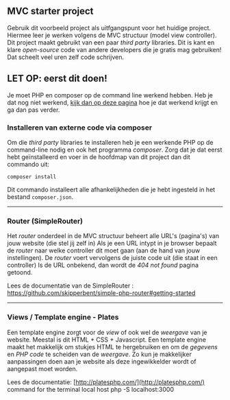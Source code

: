 ## MVC starter project

Gebruik dit voorbeeld project als uitfgangspunt voor het huidige project. Hiermee leer je werken volgens de MVC structuur (model view controller).
Dit project maakt gebruikt van een paar *third party* libraries. Dit is kant en klare *open-source* code van andere developers die je gratis mag gebruiken! Dat scheelt veel uren zelf code schrijven.

## LET OP: eerst dit doen!
Je moet PHP en composer op de command line werkend hebben. 
Heb je dat nog niet werkend, [kijk dan op deze pagina](http://bap.mediadeveloper.amsterdam/md1/periode-4/opdrachten/13-php-en-composer-installatie/) hoe je dat werkend krijgt en ga dan pas verder.

### Installeren van externe code via composer
Om die *third party* libraries te installeren heb je een werkende PHP op de command-line nodig en ook het programma *composer*.
Zorg dat je dat eerst hebt geïnstalleerd en voer in de hoofdmap van dit project dan dit commando uit:  

```composer install```

Dit commando installeert alle afhankelijkheden die je hebt ingesteld in het bestand ```composer.json```.
 
---

### Router (SimpleRouter)
Het *router* onderdeel in de MVC structuur beheert alle URL's (pagina's) van jouw website (die stel jij zelf in) 
Als je een URL intypt in je browser bepaalt de *router* naar welke controller dit moet gaan (aan de hand van jouw instellingen).
De *router* voert vervolgens de juiste code uit (die staat in een controller) 
Is de URL onbekend, dan wordt de *404 not found* pagina getoond.  

Lees de documentatie van de SimpleRouter : https://github.com/skipperbent/simple-php-router#getting-started

---

### Views / Template engine - Plates
Een template engine zorgt voor de *view* of ook wel de *weergave* van je website. Meestal is dit HTML + CSS + Javascript.
Een template engine maakt het makkelijk om stukjes HTML te hergebruiken en om de *gegevens* en *PHP code* te scheiden van de *weergave*.
Zo kun je makkelijker aanpassingen doen aan je website als deze ingewikkelder wordt of aangepast moet worden.
  
Lees de documentatie: [http://platesphp.com/](http://platesphp.com/)
command for the terminal local host php -S localhost:3000
 
 
 
